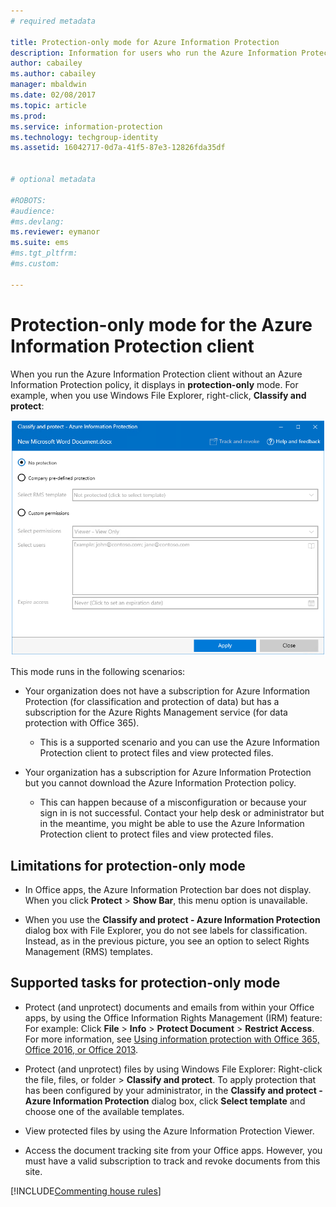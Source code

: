 ```yaml
---
# required metadata

title: Protection-only mode for Azure Information Protection
description: Information for users who run the Azure Information Protection client in protection-only mode. 
author: cabailey
ms.author: cabailey
manager: mbaldwin
ms.date: 02/08/2017
ms.topic: article
ms.prod:
ms.service: information-protection
ms.technology: techgroup-identity
ms.assetid: 16042717-0d7a-41f5-87e3-12826fda35df


# optional metadata

#ROBOTS:
#audience:
#ms.devlang:
ms.reviewer: eymanor
ms.suite: ems
#ms.tgt_pltfrm:
#ms.custom:

---
```


# Protection-only mode for the Azure Information Protection client

When you run the Azure Information Protection client without an Azure Information Protection policy, it displays in **protection-only** mode. For example, when you use Windows File Explorer, right-click, **Classify and protect**:

![Protection-only mode](../media/protection-only-mode.png)

 This mode runs in the following scenarios:

- Your organization does not have a subscription for Azure Information Protection (for classification and protection of data) but has a subscription for the Azure Rights Management service (for data protection with Office 365). 
    - This is a supported scenario and you can use the Azure Information Protection client to protect files and view protected files.

- Your organization has a subscription for Azure Information Protection but you cannot download the Azure Information Protection policy. 
    - This can happen because of a misconfiguration or because your sign in is not successful. Contact your help desk or administrator but in the meantime, you might be able to use the Azure Information Protection client to protect files and view protected files.

## Limitations for protection-only mode

- In Office apps, the Azure Information Protection bar does not display. When you click **Protect** > **Show Bar**, this menu option is unavailable.

- When you use the **Classify and protect - Azure Information Protection** dialog box with File Explorer, you do not see labels for classification. Instead, as in the previous picture, you see an option to select Rights Management (RMS) templates. 

## Supported tasks for protection-only mode

- Protect (and unprotect) documents and emails from within your Office apps, by using the Office Information Rights Management (IRM) feature: For example: Click **File** > **Info** > **Protect Document** > **Restrict Access**. For more information, see [Using information protection with Office 365, Office 2016, or Office 2013](../deploy-use/help-users.md).

- Protect (and unprotect) files by using Windows File Explorer: Right-click the file, files, or folder > **Classify and protect**. To apply protection that has been configured by your administrator, in the **Classify and protect - Azure Information Protection** dialog box, click **Select template** and choose one of the available templates.

- View protected files by using the Azure Information Protection Viewer.

- Access the document tracking site from your Office apps. However, you must have a valid subscription to track and revoke documents from this site.

[!INCLUDE[Commenting house rules](../includes/houserules.md)]  
